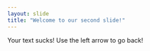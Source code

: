 ```yaml
---
layout: slide
title: "Welcome to our second slide!"
---
```

Your text sucks!
Use the left arrow to go back!
